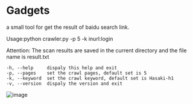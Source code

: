 # Gadgets
a small tool for get the result of baidu search link.


Usage:python crawler.py -p 5 -k inurl:login

Attention:
The scan results are saved in the current directory and the file name is result.txt

    -h, --help     dispaly this help and exit
    -p, --pages    set the crawl pages, default set is 5
    -k, --keyword  set the crawl keyword, default set is Hasaki-h1
    -v, --version  dispaly the version and exit
![image](https://github.com/SevenC-base/Gadgets/blob/master/CrawlerForBaiduSearch/eg.png)
